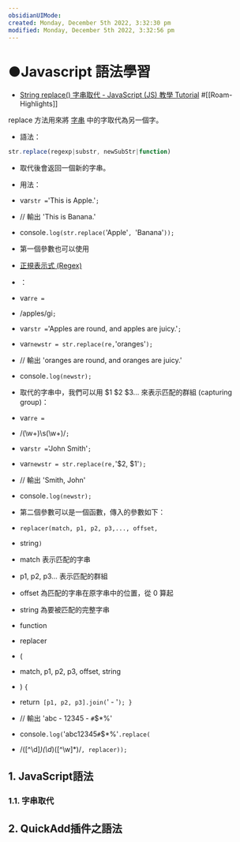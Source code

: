 ```yaml
---
obsidianUIMode: 
created: Monday, December 5th 2022, 3:32:30 pm
modified: Monday, December 5th 2022, 3:32:56 pm
---
```

# ●Javascript 語法學習

-   [String replace() 字串取代 - JavaScript (JS) 教學 Tutorial](https://www.fooish.com/javascript/string/replace.html) #[[Roam-Highlights]]

  replace 方法用來將  [字串](https://www.fooish.com/javascript/string/)  中的字取代為另一個字。
  - 語法：
```js
str.replace(regexp|substr, newSubStr|function)
```

-   取代後會返回一個新的字串。
-   用法：
-   var` str = `'This is Apple.'`; `
-   // 輸出 'This is Banana.'
-   console`.log(str.replace(`'Apple'`, `'Banana'`)); `
-   第一個參數也可以使用
-   [正規表示式 (Regex)](https://www.fooish.com/javascript/regexp/)
-   ：
-   var` re = `
-   /apples/gi`; `
-   var` str = `'Apples are round, and apples are juicy.'`; `
-   var` newstr = str.replace(re, `'oranges'`); `
-   // 輸出 'oranges are round, and oranges are juicy.'
-   console`.log(newstr); `
-   取代的字串中，我們可以用 $1 $2 $3... 來表示匹配的群組 (capturing group)：
-   var` re = `
-   /(\w+)\s(\w+)/`; `
-   var` str = `'John Smith'`; `
-   var` newstr = str.replace(re, `'$2, $1'`); `
-   // 輸出 'Smith, John'
-   console`.log(newstr); `
-   第二個參數可以是一個函數，傳入的參數如下：
-   `replacer(match, p1, p2, p3,..., offset, `
-   string`) `

-   match 表示匹配的字串
-   p1, p2, p3... 表示匹配的群組
-   offset 為匹配的字串在原字串中的位置，從 0 算起
-   string 為要被匹配的完整字串

-   function
-   replacer
-   (
-   match, p1, p2, p3, offset, string
-   ) `{ `
-   return` [p1, p2, p3].join(`' - '`); } `
-   // 輸出 'abc - 12345 - `#`$*%'
-   console`.log(`'abc12345`#`$*%'`.replace(`
-   /([^\d]*)(\d*)([^\w]*)/`, replacer));`
## 1. JavaScript語法

### 1.1. 字串取代



## 2. QuickAdd插件之語法


